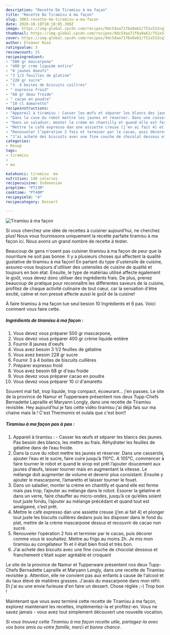 ```yaml
---
description: "Recette De Tiramisu à ma façon"
title: "Recette De Tiramisu à ma façon"
slug: 3003-recette-de-tiramisu-a-ma-facon
date: 2020-10-18T18:18:05.399Z
image: https://img-global.cpcdn.com/recipes/9dc54aa71f6a9a62/751x532cq70/tiramisu-a-ma-facon-photo-principale-de-la-recette.jpg
thumbnail: https://img-global.cpcdn.com/recipes/9dc54aa71f6a9a62/751x532cq70/tiramisu-a-ma-facon-photo-principale-de-la-recette.jpg
cover: https://img-global.cpcdn.com/recipes/9dc54aa71f6a9a62/751x532cq70/tiramisu-a-ma-facon-photo-principale-de-la-recette.jpg
author: Eleanor Rose
ratingvalue: 3
reviewcount: 15
recipeingredient:
- "500 gr mascarpone"
- "400 gr crme liquide entire"
- "8 jaunes doeufs"
- "3 1/2 feuilles de glatine"
- "228 gr sucre"
- "3  4 boites de biscuits cuillres"
- " expresso froid"
- "68 gr deau froide"
- " cacao en poudre"
- "10 cl damaretto"
recipeinstructions:
- "Appareil à tiramisu : Casser les œufs et séparer les blancs des jaunes. Pas besoin des blancs, les mettre au frais. Réhydrater les feuilles de gélatine dans de l’eau froide."
- "Dans la cuve du robot mettre les jaunes et réserver. Dans une casserole, ajouter l’eau et le sucre, faire cuire jusqu’à 110°C. A 105°C, commencer à faire tourner le robot et quand le sirop est prêt l’ajouter doucement aux jaunes d’œufs, laisser tourner mais en augmentant la vitesse. Le mélange doit augmenter de volume et devenir plus consistant. Ensuite y ajouter le mascarpone, l’amaretto et laisser tourner le fouet."
- "Dans un saladier, monter la crème en chantilly et quand elle est ferme mais pas trop, l’ajouter au mélange dans le robot. Essorer la gélatine et dans un verre, faire chauffer au micro-ondes, jusqu’à ce qu’elles soient tout juste fondu, l’ajouter au mélange précédant et quand tout est amalgamé, c’est prêt."
- "Mettre le café expresso dan une assiette creuse (j’en ai fait 4) et plonger tout juste les biscuits cuillères dedans puis les disposer dans le fond du plat, mettre de la crème mascarpone dessus et recouvrir de cacao non sucré."
- "Renouveler l’opération 2 fois et terminer par le cacao, puis décorer comme vous le souhaitez. Mettre au frigo au moins 2h. Je mis mon tiramisu au congélateur 1h et il était bien froid et très bon."
- "J’ai acheté des biscuits avec une fine couche de chocolat dessous et franchement c’était super agréable et croquant"
categories:
- Resep
tags:
- tiramisu
- 
- ma

katakunci: tiramisu  ma 
nutrition: 148 calories
recipecuisine: Indonesian
preptime: "PT13M"
cooktime: "PT40M"
recipeyield: "4"
recipecategory: Dessert

---
```



![Tiramisu à ma façon](https://img-global.cpcdn.com/recipes/9dc54aa71f6a9a62/751x532cq70/tiramisu-a-ma-facon-photo-principale-de-la-recette.jpg)

Si vous cherchez une idée de recettes à cuisiner aujourd'hui, ne cherchez plus! Nous vous fournissons uniquement la recette parfaite tiramisu à ma façon ici. Nous avons un grand nombre de recette à tester.

Beaucoup de gens n'osent pas cuisiner tiramisu à ma façon de peur que la nourriture ne soit pas bonne. Il y a plusieurs choses qui affectent la qualité gustative de tiramisu à ma façon! En partant du type d'ustensile de cuisine, assurez-vous toujours d'utiliser des ustensiles de cuisine de qualité et toujours en bon état. Ensuite, le type de matériau utilisé affecte également le goût, vous devez donc utiliser des ingrédients frais. De plus, prenez beaucoup de pratique pour reconnaître les différentes saveurs de la cuisine, profitez de chaque activité culinaire de tout cœur, car la sensation d'être excité, calme et non pressé affecte aussi le goût de la cuisine!

<!--inarticleads1-->

À faire tiramisu à ma façon tue seul besion 10 Ingrédients et 6 pas. Voici comment vous faire cette.

##### Ingrédients de tiramisu à ma façon :

1. Vous devez vous préparer 500 gr mascarpone,
1. Vous devez vous préparer 400 gr crème liquide entière
1. Fournir 8 jaunes d&#39;oeufs
1. Vous avez besoin 3 1/2 feuilles de gélatine
1. Vous avez besoin 228 gr sucre
1. Fournir 3 à 4 boites de biscuits cuillères
1. Préparer  expresso froid
1. Vous avez besoin 68 gr d&#39;eau froide
1. Vous devez vous préparer  cacao en poudre
1. Vous devez vous préparer 10 cl d&#39;amaretto


Souvent mal fait, trop liquide, trop compact, écoeurant… j&#39;en passes. Le site de la province de Namur et Tupperware présentent nos deux Tupp-Chefs Bernadette Lapraille et Maryann Longly, dans une recette de Tiramisu revisitée. Hey aujourd&#39;hui je fais cette vidéo tiramisu j&#39;ai déjà fais sur ma chaine mais là ! C&#39;est Thermomix et oulala que c&#39;est bon!! 

<!--inarticleads2-->

##### Tiramisu à ma façon pas à pas :

1. Appareil à tiramisu : - Casser les œufs et séparer les blancs des jaunes. Pas besoin des blancs, les mettre au frais. Réhydrater les feuilles de gélatine dans de l’eau froide.
1. Dans la cuve du robot mettre les jaunes et réserver. Dans une casserole, ajouter l’eau et le sucre, faire cuire jusqu’à 110°C. A 105°C, commencer à faire tourner le robot et quand le sirop est prêt l’ajouter doucement aux jaunes d’œufs, laisser tourner mais en augmentant la vitesse. Le mélange doit augmenter de volume et devenir plus consistant. Ensuite y ajouter le mascarpone, l’amaretto et laisser tourner le fouet.
1. Dans un saladier, monter la crème en chantilly et quand elle est ferme mais pas trop, l’ajouter au mélange dans le robot. Essorer la gélatine et dans un verre, faire chauffer au micro-ondes, jusqu’à ce qu’elles soient tout juste fondu, l’ajouter au mélange précédant et quand tout est amalgamé, c’est prêt.
1. Mettre le café expresso dan une assiette creuse (j’en ai fait 4) et plonger tout juste les biscuits cuillères dedans puis les disposer dans le fond du plat, mettre de la crème mascarpone dessus et recouvrir de cacao non sucré.
1. Renouveler l’opération 2 fois et terminer par le cacao, puis décorer comme vous le souhaitez. Mettre au frigo au moins 2h. Je mis mon tiramisu au congélateur 1h et il était bien froid et très bon.
1. J’ai acheté des biscuits avec une fine couche de chocolat dessous et franchement c’était super agréable et croquant


Le site de la province de Namur et Tupperware présentent nos deux Tupp-Chefs Bernadette Lapraille et Maryann Longly, dans une recette de Tiramisu revisitée p. Attention, elle ne convient pas aux enfants à cause de l&#39;alcool et du taux élevé de matières grasses. J&#39;avais du mascarpone dans mon réfri. Et j&#39;ai eu une envie furieuse d&#39;en faire un dessert. Chose réglée ;-) Trop bon ! 

<!--inarticleads1-->

<p>
Maintenant que vous avez terminé cette recette de Tiramisu à ma façon, explorez maintenant les recettes, implémentez-la et profitez-en. Vous ne savez jamais - vous avez tout simplement découvert une nouvelle vocation.
</p>

<p>
<i>Si vous trouvez cette Tiramisu à ma façon recette utile, partagez-la avec vos bons amis ou votre famille, merci et bonne chance.</i>
</p>
